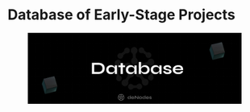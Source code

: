# Database of Early-Stage Projects

<figure><img src="../.gitbook/assets/Twitter header - 12 (2).png" alt=""><figcaption></figcaption></figure>

